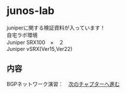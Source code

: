# junos-lab

juniperに関する検証資料が入っています！<br>
自宅ラボ環境<br>
Juniper SRX100　×　２<br>
Juniper vSRX(Ver15,Ver22)<br>

## 内容<br>
BGPネットワーク演習：　[次のチャプターへ進む](./Junos-BGP-exercises.md) <br>

